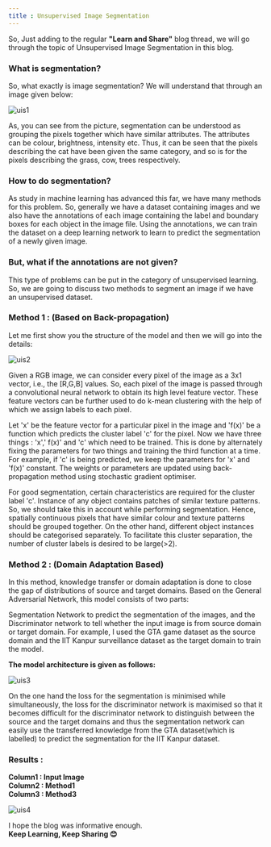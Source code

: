 ```yaml
---
title : Unsupervised Image Segmentation
---
```


So, Just adding to the regular **"Learn and Share"** blog thread, we will go through the topic of Unsupervised Image 
Segmentation in this blog.

### What is segmentation?
So, what exactly is image segmentation? We will understand that through an image given below:

![uis1](https://1.bp.blogspot.com/-0l4Yg8wMBK8/XSYpyI0QxtI/AAAAAAAAOIM/XyNyub0bdAUym7iK-mf1mg8KKacfh2xmACLcBGAs/s1600/images.jpg)


As, you can see from the picture, segmentation can be understood as grouping the pixels together which have similar attributes. The attributes can be colour, brightness, intensity etc. Thus, it can be seen that the pixels describing the cat have been given the same category, and so is for the pixels describing the grass, cow, trees respectively.


### How to do segmentation?
As study in machine learning has advanced this far, we have many methods for this problem. So, generally we have a 
dataset containing images and we also have the annotations of each image containing the label and boundary boxes for each 
object in the image file. Using the annotations, we can train the dataset on a deep learning network to learn to predict the 
segmentation of a newly given image.


### But, what if the annotations are not given?

This type of problems can be put in the category of unsupervised learning. So, we are going to discuss two methods to 
segment an image if we have an unsupervised dataset.


### Method 1 : (Based on Back-propagation)

Let me first show you the structure of the model and then we will go into the details:

![uis2](https://1.bp.blogspot.com/-VTs9pmoJdcE/XSYxM11DvNI/AAAAAAAAOIY/2XmXZrrFje0TZP3KSRQzn5F68orI_vPrACLcBGAs/s1600/1.png)

Given a RGB image, we can consider every pixel of the image as a 3x1 vector, i.e., the [R,G,B] values. So, each pixel of the 
image is passed through a convolutional neural network to obtain its high level feature vector. These feature vectors can be 
further used to do k-mean clustering with the help of which we assign labels to each pixel.

Let 'x' be the feature vector for a particular pixel in the image and 'f(x)' be a function which predicts the cluster 
label 'c' for the pixel. Now we have three things : 'x',' f(x)' and 'c' which need to be trained. This is done by alternately 
fixing the parameters for two things and training the third function at a time. For example, if 'c' is being predicted, we 
keep the parameters for 'x' and 'f(x)' constant. The weights or parameters are updated using back-propagation method using 
stochastic gradient optimiser.


For good segmentation, certain characteristics are required for the cluster label 'c'. Instance of any object contains 
patches of similar texture patterns. So, we should take this in account while performing segmentation. Hence, spatially 
continuous pixels that have similar colour and texture patterns should be grouped together. On the other hand, different 
object instances should be categorised separately. To facilitate this cluster separation, the number of cluster labels is 
desired to be large(>2).  


### Method 2 : (Domain Adaptation Based)

In this method, knowledge transfer or domain adaptation is done to close the gap of distributions of source and target domains. Based on the General Adversarial Network, this model consists of two parts:

Segmentation Network to predict the segmentation of the images, and the Discriminator network to tell whether the input image 
is from source domain or target domain. For example, I used the GTA game dataset as the source domain and the IIT Kanpur 
surveillance dataset as the target domain to train the model.

**The model architecture is given as follows:**

![uis3](https://1.bp.blogspot.com/-zHuMVithlWs/XSY4QXb74RI/AAAAAAAAOIo/Wz6CPupeWHE-E6FuddxqrJQo_qqpz3d9gCLcBGAs/s1600/2.png)

On the one hand the loss for the segmentation is minimised while simultaneously, the loss for the discriminator network is 
maximised so that it becomes difficult for the discriminator network to distinguish between the source and the target domains 
and thus the segmentation network can easily use the transferred knowledge from the GTA dataset(which is labelled) to predict
the segmentation for the IIT Kanpur dataset.

### Results : 

**Column1 : Input Image** <br/>
**Column2 : Method1** <br/>
**Column3 : Method3** <br/>

![uis4](https://1.bp.blogspot.com/-X-PpsiwFG4I/XSY5qEDUIKI/AAAAAAAAOI0/gfHP0g2MuNEi6erpSxqf5yw9aY2SkEKwwCLcBGAs/s1600/3.png)

I hope the blog was informative enough.<br/>
**Keep Learning, Keep Sharing 😊**

